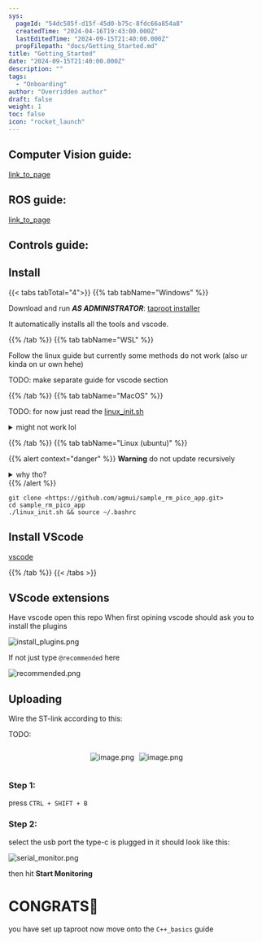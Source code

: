 ```yaml
---
sys:
  pageId: "54dc585f-d15f-45d0-b75c-8fdc66a854a8"
  createdTime: "2024-04-16T19:43:00.000Z"
  lastEditedTime: "2024-09-15T21:40:00.000Z"
  propFilepath: "docs/Getting_Started.md"
title: "Getting_Started"
date: "2024-09-15T21:40:00.000Z"
description: ""
tags:
  - "Onboarding"
author: "Overridden author"
draft: false
weight: 1
toc: false
icon: "rocket_launch"
---
```


## Computer Vision guide:

[link_to_page](86d45bc0-388b-4d26-8848-44f255f73d0e)

## ROS guide:

[link_to_page](3c76c1de-ec8f-46d6-8b0a-294005edc2d5)

## Controls guide:

## Install

{{< tabs tabTotal="4">}}
{{% tab tabName="Windows" %}}

Download and run _**AS ADMINISTRATOR**_: [taproot installer](https://github.com/Thornbots/TeachingFreshies/releases/tag/1.0)

It automatically installs all the tools and vscode.

{{% /tab %}}
{{% tab tabName="WSL" %}}

Follow the linux guide but currently some methods do not work (also ur kinda on ur own hehe)

TODO: make separate guide for vscode section

{{% /tab %}}
{{% tab tabName="MacOS" %}}

TODO: for now just read the [linux_init.sh](https://github.com/agmui/sample_rm_pico_app/blob/main/linux_init.sh)

<details>
<summary>might not work lol</summary>

`brew install libusb pkg-config`

Next install: [vscode](https://code.visualstudio.com/Download)

</details>

{{% /tab %}}
{{% tab tabName="Linux (ubuntu)" %}}

{{% alert context="danger" %}}
**Warning** do not update recursively
<details>
<summary>why tho?</summary>
There are some submodules that may go on for a while (like tinyusb) and I highly
recommend you don't need to get them.
If you want to see what submodules I update just look in `linux_init.sh`
</details>
{{% /alert %}}

```shell
git clone <https://github.com/agmui/sample_rm_pico_app.git>
cd sample_rm_pico_app
./linux_init.sh && source ~/.bashrc
```

## Install VScode

[vscode](https://code.visualstudio.com/Download)

{{% /tab %}}
{{< /tabs >}}

## VScode extensions

Have vscode open this repo
When first opining vscode should ask you to install the plugins

![install_plugins.png](https://prod-files-secure.s3.us-west-2.amazonaws.com/d518164a-d88e-44d1-a4ee-3adb3bd8bce0/89bd30f0-1825-4e77-867b-0a41ce370880/install_plugins.png?X-Amz-Algorithm=AWS4-HMAC-SHA256&X-Amz-Content-Sha256=UNSIGNED-PAYLOAD&X-Amz-Credential=ASIAZI2LB46627KYQI5E%2F20250214%2Fus-west-2%2Fs3%2Faws4_request&X-Amz-Date=20250214T110106Z&X-Amz-Expires=3600&X-Amz-Security-Token=IQoJb3JpZ2luX2VjEAMaCXVzLXdlc3QtMiJIMEYCIQDPxm%2FYhSqWnQw9nUNB1%2BZulj%2F%2BrwxW%2FUg1U0rOQxESxgIhAM%2BzvB0GdPzxalBkzpDkpu1pLYOnrjgq5Del3uz87HwxKv8DCCsQABoMNjM3NDIzMTgzODA1IgxR743H7nmPrA83%2B0cq3APSWK3CUZ%2B77Lo8Tir4cLXp13Y1yD43eSicfZBxBABqoZSvUX%2Bb0fY52dTpFgZO9nToN9Nf3ERq%2Bqbo2VVm6gGLMZ5GpeD24VBoGibAuUWoa8%2FwunPSh%2F%2BIDeWvv7oGAui6czPbnWFvuU%2FmcPyath5B3vQnXB5vQctjG%2BzQc9n6uEdDNTX8et2VYJocJ0Th5W05%2BEh%2BvzY9hBl06SjNEb6mtz4nU77%2FlVVux9fiTB9ka94NDKU6BhYa%2BH2JOixLQ%2BEegMm6%2FtRKq%2BCS4mFj47nTqZ0gSl%2FxXu7NIJmEYTRYLmSg5KNXIgktTWWoysQArW3YpXK6iAveTGUckiGAsnR6%2FSpv5uR%2BhwhyHU6GOgiGoRH5Y%2B6cFzkFSqmfZmQ3zmUksrCFrZ1b%2B%2FqbI7f%2B6lv4LY1NNhTCjJhf8HkkYjHvoe%2FVuxxiyL7ZZhVxA8Y3I90pw81kPMGhfXWMnmACV3RViWk9PMZm1nC5%2F2WqC3xJD3J7OwSp4CHNJVf5h%2FSKxTAVmA1FzXqRjCBSqgQq0vvSDDHqGsYa%2FMYGE%2FS3pmqaAzTFCBTtaS41uk72kXdaR5JdTtv5TzCTOazKc9%2B3XknN7ofFsmz9zM4%2F6RNeHs2H%2Byr1f%2F40eagNZsTM0jDjsby9BjqkAcPwNgkdqFVfNsdGzahAq2HgMRFPFcVP1dUR2mLhVROyOLjvGgR6Fedbb94VyyCMAtj8%2BML3kHksYHAv%2F4RdBsW3HtDEiQN6uEiOILoY%2BwFP8uEfLnPVwgSrWIa9iGzG9ruxvifVEmjNXA6pjn0WMKdKCmz8%2F2w03OnJCOAfZPE1mrijksYiWHeQ%2BgHcdcyGI8pUU72ujpP%2B6F2r8E%2B5KxYhjAYr&X-Amz-Signature=9e29ec54c0f0e92c99c21ebc19b9d1ce3f43b7f387204bf21b7ebfa6c48e1521&X-Amz-SignedHeaders=host&x-id=GetObject)

If not just type `@recommended` here  

![recommended.png](https://prod-files-secure.s3.us-west-2.amazonaws.com/d518164a-d88e-44d1-a4ee-3adb3bd8bce0/61e661e9-5d85-4dfc-be0d-8d2097a5e793/recommended.png?X-Amz-Algorithm=AWS4-HMAC-SHA256&X-Amz-Content-Sha256=UNSIGNED-PAYLOAD&X-Amz-Credential=ASIAZI2LB46627KYQI5E%2F20250214%2Fus-west-2%2Fs3%2Faws4_request&X-Amz-Date=20250214T110106Z&X-Amz-Expires=3600&X-Amz-Security-Token=IQoJb3JpZ2luX2VjEAMaCXVzLXdlc3QtMiJIMEYCIQDPxm%2FYhSqWnQw9nUNB1%2BZulj%2F%2BrwxW%2FUg1U0rOQxESxgIhAM%2BzvB0GdPzxalBkzpDkpu1pLYOnrjgq5Del3uz87HwxKv8DCCsQABoMNjM3NDIzMTgzODA1IgxR743H7nmPrA83%2B0cq3APSWK3CUZ%2B77Lo8Tir4cLXp13Y1yD43eSicfZBxBABqoZSvUX%2Bb0fY52dTpFgZO9nToN9Nf3ERq%2Bqbo2VVm6gGLMZ5GpeD24VBoGibAuUWoa8%2FwunPSh%2F%2BIDeWvv7oGAui6czPbnWFvuU%2FmcPyath5B3vQnXB5vQctjG%2BzQc9n6uEdDNTX8et2VYJocJ0Th5W05%2BEh%2BvzY9hBl06SjNEb6mtz4nU77%2FlVVux9fiTB9ka94NDKU6BhYa%2BH2JOixLQ%2BEegMm6%2FtRKq%2BCS4mFj47nTqZ0gSl%2FxXu7NIJmEYTRYLmSg5KNXIgktTWWoysQArW3YpXK6iAveTGUckiGAsnR6%2FSpv5uR%2BhwhyHU6GOgiGoRH5Y%2B6cFzkFSqmfZmQ3zmUksrCFrZ1b%2B%2FqbI7f%2B6lv4LY1NNhTCjJhf8HkkYjHvoe%2FVuxxiyL7ZZhVxA8Y3I90pw81kPMGhfXWMnmACV3RViWk9PMZm1nC5%2F2WqC3xJD3J7OwSp4CHNJVf5h%2FSKxTAVmA1FzXqRjCBSqgQq0vvSDDHqGsYa%2FMYGE%2FS3pmqaAzTFCBTtaS41uk72kXdaR5JdTtv5TzCTOazKc9%2B3XknN7ofFsmz9zM4%2F6RNeHs2H%2Byr1f%2F40eagNZsTM0jDjsby9BjqkAcPwNgkdqFVfNsdGzahAq2HgMRFPFcVP1dUR2mLhVROyOLjvGgR6Fedbb94VyyCMAtj8%2BML3kHksYHAv%2F4RdBsW3HtDEiQN6uEiOILoY%2BwFP8uEfLnPVwgSrWIa9iGzG9ruxvifVEmjNXA6pjn0WMKdKCmz8%2F2w03OnJCOAfZPE1mrijksYiWHeQ%2BgHcdcyGI8pUU72ujpP%2B6F2r8E%2B5KxYhjAYr&X-Amz-Signature=6c427e3c04a730fe32c16c1fd760b93781e44ad1faa46258d6357ef5a0eec732&X-Amz-SignedHeaders=host&x-id=GetObject)

## Uploading

Wire the ST-link according to this:

TODO:

<div style="display: flex;flex-direction: row; column-gap:10px; max-width: 630px;justify-content: center;">
<div>

![image.png](https://prod-files-secure.s3.us-west-2.amazonaws.com/d518164a-d88e-44d1-a4ee-3adb3bd8bce0/210ecb78-1116-4d7b-b9b7-2292f66fa2c2/image.png?X-Amz-Algorithm=AWS4-HMAC-SHA256&X-Amz-Content-Sha256=UNSIGNED-PAYLOAD&X-Amz-Credential=ASIAZI2LB466RQV5X6JL%2F20250214%2Fus-west-2%2Fs3%2Faws4_request&X-Amz-Date=20250214T110108Z&X-Amz-Expires=3600&X-Amz-Security-Token=IQoJb3JpZ2luX2VjEAMaCXVzLXdlc3QtMiJHMEUCIQCr%2FmmxavE5m%2FbZT0r0MAObCjhDIZK5aeaU%2F%2Bbk8%2B%2BcoAIgRJT7Ox0ZzZi0U8FTahWwcQ3UIjyoM%2F8mIOEK17McQmIq%2FwMIKxAAGgw2Mzc0MjMxODM4MDUiDCxVkLMWfZ75kYNQzircA8IJqtaAR%2Fqh%2FA7O3D%2FmM3%2Bkavbi35dwTFWVK5PJ%2FUPuY%2Bh%2F0MA02SOuLoSw0Ahp%2Bo5wek9WhVW7bI0yAyuu9HNaefIrCIFPLw3Y22FUrhWsSHX%2FSoteWWc%2B2Kfb4bdlWdM65XLP8hxswhltABF%2F8ggJuEUmwWUTIHIJU8AqUFMv4OIRoc4ocrF5ftI8RGnQkcjAGSWCc3jw1UZBu%2BIomX4mri%2BNgqsiv12MDw4gwYfw6dGTGvGqNoEueS%2BxwsxaBQ2IHYIuicrAbpq6F4HsDf63yuNlNsn9YhTGyLk2GxP6yUv%2Bk7jo%2F9DGCj3QPZtO84%2BO0paB0WduLeEPdUTtvcS1mx7EoVT2vIJRzvVoVAxaDZn3JJBEceraIFk%2FYCtzf7vU%2BM0eXBXvSPKrLHrMXk3tWbD7T6EaKoKjNqzOWJja0l7IT97ghDHYHhwnarWYYW%2B%2FX0bVwzuNuHKqqyYuhKF0LKnFYXOZvngNSU1yjsyLkQeRTvY%2FlF1wJ4KihzRE44ne60m9k1%2BZgPzZ69mkCy8e%2F%2BfIOVrmrAzVcyMeDiqv3qO1VbRV15QX3u2Ns%2FbjBpGc%2FblcL%2F75CZeRJwvGykB%2FVWeLrG1lkcb6bOpfkVTXSUpgWrchPbM7OdhqMKixvL0GOqUB%2FTh73julfXSNE9wKX%2FMWWgufkjbiU3MvsaKQQoa6dKYNzafICuvEHcMNGgSAj4Y7aB0%2Bq84%2F%2Bq0t1QnduMwYgBYyjZlPjb3mA3P8z5EIk3Cyf1SxsfXdVL48BgsHER91gKm%2BCxlWi%2FG%2BfSo7Gr5sXCJiPCLfgEpTmGJbkUs%2BXqD2BGtk45SGD%2FtaV1D0QzbxVsp%2FrDh%2FcRF9AEQIY5jioVVt4I%2FH&X-Amz-Signature=6014887f393372dd59ca36e1ba06e0072695392e2be36e282c3904c43daaf6aa&X-Amz-SignedHeaders=host&x-id=GetObject)

</div>
<div>

![image.png](https://prod-files-secure.s3.us-west-2.amazonaws.com/d518164a-d88e-44d1-a4ee-3adb3bd8bce0/33a0fd0f-8ca6-4a86-8e09-26e95ded1fff/image.png?X-Amz-Algorithm=AWS4-HMAC-SHA256&X-Amz-Content-Sha256=UNSIGNED-PAYLOAD&X-Amz-Credential=ASIAZI2LB466ZETEVOAY%2F20250214%2Fus-west-2%2Fs3%2Faws4_request&X-Amz-Date=20250214T110111Z&X-Amz-Expires=3600&X-Amz-Security-Token=IQoJb3JpZ2luX2VjEAMaCXVzLXdlc3QtMiJHMEUCIDPSZ%2Bry9%2BSsXb0%2FLZtx1nE4ltmz1Z4XjM47jEJ38PgvAiEA%2FeOZS%2B0e09QjbH%2FvhR5f4gwJIj%2FACWpOcxOeHvZ6pugq%2FwMIKxAAGgw2Mzc0MjMxODM4MDUiDOu5zHtPQ6ONyVOZ0SrcA4iZKl4JU7vyhzwCVQtss02XX7TAxVSXQbdbHXgggTH0bnb5My4Y%2FVay4yqkElOdd6ihI21skl9v6TF%2FbYCB56%2BUwRzZb6zAst3q8XiMiAQwjNqBHbL%2FF45A5zbwlBLtsC5oHP%2Fl1Wghd3d0fUTUkTf7LGcNQVCGvB5sEYutgidFauwRoEaY66JAwpv%2FZjP2pjluwUr9lmyMe3RCWJHd1vbj%2FbbUlURv%2BLdMzMMFCVwuV%2Bmxs8j6eRIqPF44oZArXUxeDxl6xIJfJQbjH3nZ5Y60ecCNgxDNwnqBkbkHoVprFgd9AUhStR0acONnqAt%2BBzwJ1pTucwDqQuM%2FSMj7qF3e4%2F9oFY8C9f%2FkpEovg6QcXQXgvZrNMC%2FP%2FhEXdfIy1pfjqCS0DKnwua%2FVfvRLhBHFVWVF8%2FxlsrdfEwfaWndkkUxOQYcypFgXtbRla%2FZbch3OtX3w5MAMjjnxAsByi3iGWY%2Fj0SZT3Uq00spaW9B%2Fynv7J1hID7duywLlHU4EVpOhYdpRhRKbxw1Z2%2FQJNAwt0pM0Z2tvuo7h0Xa1i6b9v3Fl5E3lYDNWKUqVk1ttGdhVbOZIPi2%2B%2F6XoK8IgaUB9GF4bNeRzIUwfeOQ7SIlTZatQ535By%2BALyjFWML%2BxvL0GOqUBcnukFkXvDDxLpCgG3snX34juP6Bg%2BwCcbUH6k4yRev32gc%2Fv2HbPnAUoLwfGN6p%2BXhlZPwuWFbvLr0dSJ1HW7VSkVLe%2FpfiXqxh63hHgOIM3XhwR39VidjXc27lG4znzkl%2BNLQNSv3jZzmOWDb6%2BNuMZQgmBJFNA%2FXRB4i7daNBByAtElkhF6gCTzPFYzp%2FmPXhh1nP0id%2FijRRHk1A4j3qry9V5&X-Amz-Signature=209580c0af80edb4f1db6b0e0b61b9fa22aa0b87d39e436a9bc7472856a3cca6&X-Amz-SignedHeaders=host&x-id=GetObject)

</div>
</div>

### Step 1:

press `CTRL + SHIFT + B`

### Step 2:

select the usb port the type-c is plugged in it should look like this:

![serial_monitor.png](https://prod-files-secure.s3.us-west-2.amazonaws.com/d518164a-d88e-44d1-a4ee-3adb3bd8bce0/f03f4774-05d4-4393-b6a0-d5efb6d315ab/serial_monitor.png?X-Amz-Algorithm=AWS4-HMAC-SHA256&X-Amz-Content-Sha256=UNSIGNED-PAYLOAD&X-Amz-Credential=ASIAZI2LB46627KYQI5E%2F20250214%2Fus-west-2%2Fs3%2Faws4_request&X-Amz-Date=20250214T110106Z&X-Amz-Expires=3600&X-Amz-Security-Token=IQoJb3JpZ2luX2VjEAMaCXVzLXdlc3QtMiJIMEYCIQDPxm%2FYhSqWnQw9nUNB1%2BZulj%2F%2BrwxW%2FUg1U0rOQxESxgIhAM%2BzvB0GdPzxalBkzpDkpu1pLYOnrjgq5Del3uz87HwxKv8DCCsQABoMNjM3NDIzMTgzODA1IgxR743H7nmPrA83%2B0cq3APSWK3CUZ%2B77Lo8Tir4cLXp13Y1yD43eSicfZBxBABqoZSvUX%2Bb0fY52dTpFgZO9nToN9Nf3ERq%2Bqbo2VVm6gGLMZ5GpeD24VBoGibAuUWoa8%2FwunPSh%2F%2BIDeWvv7oGAui6czPbnWFvuU%2FmcPyath5B3vQnXB5vQctjG%2BzQc9n6uEdDNTX8et2VYJocJ0Th5W05%2BEh%2BvzY9hBl06SjNEb6mtz4nU77%2FlVVux9fiTB9ka94NDKU6BhYa%2BH2JOixLQ%2BEegMm6%2FtRKq%2BCS4mFj47nTqZ0gSl%2FxXu7NIJmEYTRYLmSg5KNXIgktTWWoysQArW3YpXK6iAveTGUckiGAsnR6%2FSpv5uR%2BhwhyHU6GOgiGoRH5Y%2B6cFzkFSqmfZmQ3zmUksrCFrZ1b%2B%2FqbI7f%2B6lv4LY1NNhTCjJhf8HkkYjHvoe%2FVuxxiyL7ZZhVxA8Y3I90pw81kPMGhfXWMnmACV3RViWk9PMZm1nC5%2F2WqC3xJD3J7OwSp4CHNJVf5h%2FSKxTAVmA1FzXqRjCBSqgQq0vvSDDHqGsYa%2FMYGE%2FS3pmqaAzTFCBTtaS41uk72kXdaR5JdTtv5TzCTOazKc9%2B3XknN7ofFsmz9zM4%2F6RNeHs2H%2Byr1f%2F40eagNZsTM0jDjsby9BjqkAcPwNgkdqFVfNsdGzahAq2HgMRFPFcVP1dUR2mLhVROyOLjvGgR6Fedbb94VyyCMAtj8%2BML3kHksYHAv%2F4RdBsW3HtDEiQN6uEiOILoY%2BwFP8uEfLnPVwgSrWIa9iGzG9ruxvifVEmjNXA6pjn0WMKdKCmz8%2F2w03OnJCOAfZPE1mrijksYiWHeQ%2BgHcdcyGI8pUU72ujpP%2B6F2r8E%2B5KxYhjAYr&X-Amz-Signature=df78cd8c49d03ebfc13050a2558f1d863a2a3141720b4a034ef992b3d7b89e5f&X-Amz-SignedHeaders=host&x-id=GetObject)

then hit **Start Monitoring**

# CONGRATS🎉

you have set up taproot now move onto the `C++_basics` guide
